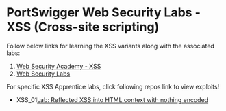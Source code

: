 # PortSwigger Web Security Labs - XSS (Cross-site scripting)

Follow below links for learning the XSS variants along with the associated labs:

1. [Web Security Academy - XSS](https://portswigger.net/web-security/cross-site-scripting)
2. [Web Security Labs](https://portswigger.net/web-security/all-labs)


For specific XSS Apprentice labs, click following repos link to view exploits!
- XSS_01[Lab: Reflected XSS into HTML context with nothing encoded]()